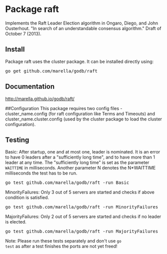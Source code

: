 Package raft
============

Implements the Raft Leader Election algorithm in Ongaro, Diego, and John Ousterhout. "In search of an understandable consensus algorithm." Draft of October 7 (2013).

## Install
Package raft uses the cluster package. It can be installed directly using:
<pre>go get github.com/marella/godb/raft</pre>

## Documentation
http://marella.github.io/godb/raft/

##Configuration
This package requires two config files - cluster_name.config (for raft configuration like Terms and Timeouts) and cluster_name.cluster.config (used by the cluster package to load the cluster configuration).

## Testing
Basic: After startup, one and at most one, leader is nominated. It is an error to have 0 leaders after a "sufficiently long time", and to have more than 1 leader at any time. The "sufficiently long time" is set as the parameter <code>WAITTIME</code> in milliseconds. Another parameter N denotes the N*WAITTIME milliseconds the test has to be run.
<pre>go test github.com/marella/godb/raft -run Basic</pre>
MinorityFailures: Only 3 out of 5 servers are started and checks if above condition is satisfied.
<pre>go test github.com/marella/godb/raft -run MinorityFailures</pre>
MajorityFailures: Only 2 out of 5 servers are started and checks if no leader is elected.
<pre>go test github.com/marella/godb/raft -run MajorityFailures</pre>
Note: Please run these tests separately and don't use <code>go test</code> as after a test finishes the ports are not yet freed!